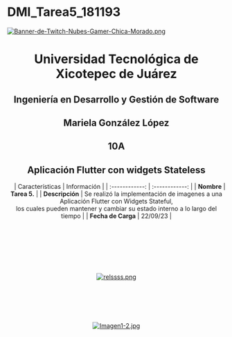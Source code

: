 # DMI_Tarea5_181193

[![Banner-de-Twitch-Nubes-Gamer-Chica-Morado.png](https://i.postimg.cc/15q3LFXF/Banner-de-Twitch-Nubes-Gamer-Chica-Morado.png)](https://postimg.cc/MvzwBvyZ)

<div align="center">
  
# Universidad Tecnológica de Xicotepec de Juárez


## Ingeniería en Desarrollo y Gestión de Software
## Mariela González López
## 10A
## Aplicación Flutter con widgets Stateless

&nbsp;
&nbsp;
|  Características |  Información |
| :------------: | :------------: |
| **Nombre**  |  **Tarea 5.**  |
| **Descripción**  | Se realizó la implementación de imagenes a una Aplicación Flutter con Widgets Stateful, <br> los cuales pueden mantener y cambiar su estado interno a lo largo del tiempo   |
|  **Fecha de Carga** | 22/09/23  |

&nbsp;
&nbsp;

&nbsp;
&nbsp;

<br>
<br>

[![relssss.png](https://i.postimg.cc/z3ZqVcM0/relssss.png)](https://postimg.cc/30Bsqn3v)

<br>
<br>
<br>
<br>

[![Imagen1-2.jpg](https://i.postimg.cc/x1swjyVj/Imagen1-2.jpg)](https://postimg.cc/0zwWcSNh)
